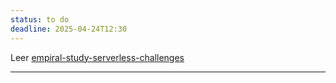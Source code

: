 ```yaml
---
status: to do
deadline: 2025-04-24T12:30
---
```

Leer [empiral-study-serverless-challenges](../../source-material/papers/pdf/empiral-study-serverless-challenges.pdf)

---
